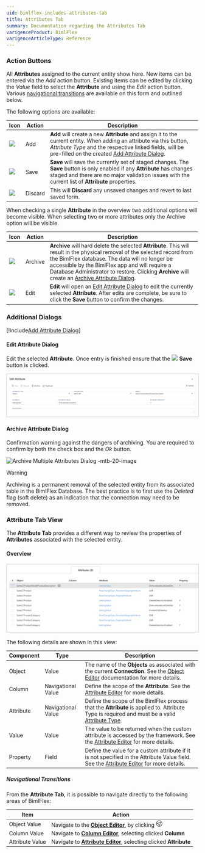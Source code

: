 ```yaml
---
uid: bimlflex-includes-attributes-tab
title: Attributes Tab
summary: Documentation regarding the Attributes Tab
varigenceProduct: BimlFlex
varigenceArticleType: Reference
---
```


### Action Buttons

All **Attributes** assigned to the current entity show here.  New items can be entered via the *Add* action button.  Existing items can be edited by clicking the *Value* field to select the **Attribute** and using the *Edit* action button.  Various [navigational transitions](#navigational-transitions) are available on this form and outlined below.  

The following options are available:

| Icon | Action | Description |
| ---- | ------ | ----------- |
| <div class="icon-col m-5"><img src="images/svg-icons/add.svg" /></div> | <span class="nowrap-col m-5">Add</span> | **Add** will create a new **Attribute** and assign it to the current entity.  When adding an attribute via this button, *Attribute Type* and the respective linked fields, will be pre-filled on the created [Add Attribute Dialog](#add-attribute-dialog). |
| <div class="icon-col m-5"><img src="images/svg-icons/save.svg" /></div>           | <span class="nowrap-col m-5">Save</span>    | **Save** will save the currently set of staged changes.  The **Save** button is only enabled if any **Attribute** has changes staged and there are no major validation issues with the current list of **Attribute** properties.                                                                                                                                              |
| <div class="icon-col m-5"><img src="images/svg-icons/discard.svg" /></div> | Discard | This will **Discard** any unsaved changes and revert to last saved form.|

When checking a single **Attribute** in the overview two additional options will become visible. When selecting two or more attributes only the Archive option will be visible.

| Icon| Action| Description|
| ----| ----- | ---------- |
|<div class="icon-col m-5" ><img src="images/svg-icons/archive-delete.svg" /></div>|<span class="nowrap-col m-5">Archive</span>|**Archive** will hard delete the selected **Attribute**.  This will result in the physical removal of the selected record from the BimlFlex database.  The data will no longer be accessible by the BimlFlex app and will require a Database Administrator to restore. Clicking **Archive** will create an [Archive Attribute Dialog](#archive-attribute-dialog).|
|<div class="icon-col m-5" ><img src="images/svg-icons/edit.svg" /></div>|<span class="nowrap-col m-5">Edit</span>|**Edit** will open an [Edit Attribute Dialog](#edit-attribute-dialog) to edit the currently selected **Attribute**.  After edits are complete, be sure to click the **Save** button to confirm the changes.|

### Additional Dialogs  

[!include[Add Attribute Dialog](_dialog-add-attribute.md)]  

#### Edit Attribute Dialog

Edit the selected **Attribute**.  Once entry is finished ensure that the <img class="icon-inline" src="images/svg-icons/save.svg" /> **Save** button is clicked.

<img
    src="images/bimlflex-app-dialog-edit-attribute.png"
    class="border-image"
    style="border:1px solid #CCC;"
    title="Edit Attribute Dialog"
/>

#### Archive Attribute Dialog

Confirmation warning against the dangers of archiving.  You are required to confirm by both the check box and the *Ok* button.

![Archive Multiple Attributes Dialog -mtb-20-image](images/bimlflex-app-dialog-archive-attribute-list.png "Archive Multiple Attributes Dialog")

>[!WARNING]
> Archiving is a permanent removal of the selected entity from its associated table in the BimlFlex Database. The best practice is to first use the *Deleted* flag (soft delete) as an indication that the connection may need to be removed.

### Attribute Tab View

The **Attribute Tab** provides a different way to review the properties of **Attributes** associated with the selected entity.

#### Overview

<img
    src="images/bimlflex-app-tab-attributes-table.png"
    class="border-image"
    style="border:1px solid #CCC;"
    title="Attributes Tab - Table Descriptions"
/>

The following details are shown in this view:

| Component              | Type                 | Description                        |
| ---------------- | -------------------------------------------------------------------- | ------------------------------------------- |
| Object            | Value                | The name of the **Objects** as associated with the current **Connection**. See the [Object Editor](xref:bimlflex-object-editor) documentation for more details.|
| Column        | Navigational Value                | Define the scope of the **Attribute**. See the [Attribute Editor](xref:bimlflex-attribute-editor) for more details. |
| Attribute           | Navigational Value | Define the scope of the BimlFlex process that the **Attribute** is applied to. Attribute Type is required and must be a valid [Attribute Type](xref:bimlflex-attribute-editor#attribute-types). |
| Value      | Value | The value to be returned when the custom attribute is accessed by the framework. See the [Attribute Editor](xref:bimlflex-attribute-editor) for more details.|
| Property     | Field       | Define the value for a custom attribute if it is not specified in the Attribute Value field. See the [Attribute Editor](xref:bimlflex-attribute-editor) for more details.|

##### Navigational Transitions

From the **Attribute Tab**, it is possible to navigate directly to the following areas of BimlFlex:

| Item | Action |
| ---- | ------ |
| Object Value | Navigate to the [**Object Editor**](xref:bimlflex-object-editor), by clicking <img class="icon-inline" src="images/svg-icons/navigate.svg" style="width: 18px"/> |
| Column Value | Navigate to [**Column Editor**](xref:bimlflex-column-editor), selecting clicked **Column** |
| Attribute Value | Navigate to [**Attribute Editor**](xref:bimlflex-attribute-editor), selecting clicked **Attribute** |
